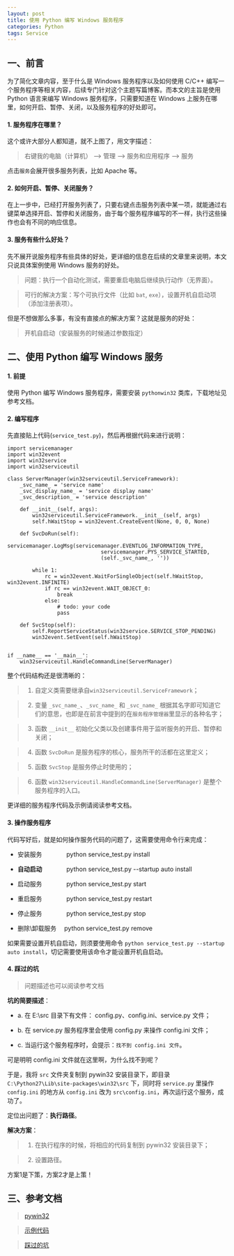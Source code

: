 ```yaml
---
layout: post
title: 使用 Python 编写 Windows 服务程序
categories: Python
tags: Service
---
```


## 一、前言

为了简化文章内容，至于什么是 Windows 服务程序以及如何使用 C/C++ 编写一个服务程序等相关内容，后续专门针对这个主题写篇博客。而本文的主旨是使用 Python 语言来编写 Windows 服务程序，只需要知道在 Windows 上服务在哪里，如何开启、暂停、关闭，以及服务程序的好处即可。

#### 1. 服务程序在哪里？

这个或许大部分人都知道，就不上图了，用文字描述：

> 右键我的电脑（计算机） ——> 管理 ——> 服务和应用程序 ——> 服务

点击`服务`会展开很多服务列表，比如 Apache 等。

#### 2. 如何开启、暂停、关闭服务？

在上一步中，已经打开服务列表了，只要右键点击服务列表中某一项，就能通过右键菜单选择开启、暂停和关闭服务，由于每个服务程序编写的不一样，执行这些操作也会有不同的响应信息。

#### 3. 服务有些什么好处？

先不展开说服务程序有些具体的好处，更详细的信息在后续的文章里来说明，本文只说具体案例使用 Windows 服务的好处。

> 问题：执行一个自动化测试，需要重启电脑后继续执行动作（无界面）。

> 可行的解决方案：写个可执行文件（比如 `bat`, `exe`），设置开机自启动项（添加注册表项）。

但是不想做那么多事，有没有直接点的解决方案？这就是服务的好处：

> 开机自启动（安装服务的时候通过参数指定）

<!--more-->

## 二、使用 Python 编写 Windows 服务

#### 1. 前提

使用 Python 编写 Windows 服务程序，需要安装 `pythonwin32` 类库，下载地址见参考文档。

#### 2. 编写程序

先直接贴上代码(`service_test.py`)，然后再根据代码来进行说明：

    import servicemanager
    import win32event
    import win32service
    import win32serviceutil

    class ServerManager(win32serviceutil.ServiceFramework):
        _svc_name_ = 'service name'
        _svc_display_name_ = 'service display name'
        _svc_description_ = 'service description'

        def __init__(self, args):
            win32serviceutil.ServiceFramework.__init__(self, args)
            self.hWaitStop = win32event.CreateEvent(None, 0, 0, None)

        def SvcDoRun(self):
            servicemanager.LogMsg(servicemanager.EVENTLOG_INFORMATION_TYPE,
                                  servicemanager.PYS_SERVICE_STARTED,
                                  (self._svc_name_, ''))

            while 1:
                rc = win32event.WaitForSingleObject(self.hWaitStop, win32event.INFINITE)
                if rc == win32event.WAIT_OBJECT_0:
                    break
                else:
					# todo: your code
					pass

        def SvcStop(self):
            self.ReportServiceStatus(win32service.SERVICE_STOP_PENDING)
            win32event.SetEvent(self.hWaitStop)


    if __name__ == '__main__':
        win32serviceutil.HandleCommandLine(ServerManager)

整个代码结构还是很清晰的：

> 1. 自定义类需要继承自`win32serviceutil.ServiceFramework`；

> 2. 变量 `_svc_name_`、`_svc_name_` 和 `_svc_name_` 根据其名字即可知道它们的意思，也即是在前言中提到的在`服务程序管理器`里显示的各种名字；

> 3. 函数 `__init__` 初始化父类以及创建事件用于监听服务的开启、暂停和关闭；

> 4. 函数 `SvcDoRun` 是服务程序的核心，服务所干的活都在这里定义；

> 5. 函数 `SvcStop` 是服务停止时使用的；

> 6. 函数 `win32serviceutil.HandleCommandLine(ServerManager)` 是整个服务程序的入口。

更详细的服务程序代码及示例请阅读参考文档。

#### 3. 操作服务程序

代码写好后，就是如何操作服务代码的问题了，这需要使用命令行来完成：

  * 安装服务　　　　python service_test.py install 

  * **自动启动**　　　　python service_test.py --startup auto install 

  * 启动服务　　　　python service_test.py start 

  * 重启服务　　　　python service_test.py restart

  * 停止服务　　　　python service_test.py stop

  * 删除\卸载服务　 python service_test.py remove

如果需要设置开机自启动，则须要使用命令 `python service_test.py --startup auto install`，切记需要使用该命令才能设置开机自启动。

#### 4. 踩过的坑

> 问题描述也可以阅读参考文档

**坑的简要描述**：

  * a. 在 E:\src 目录下有文件： config.py、config.ini、service.py 文件；
  
  * b. 在 service.py 服务程序里会使用 config.py 来操作 config.ini 文件； 
  
  * c. 当运行这个服务程序时，会提示：`找不到 config.ini 文件`。

可是明明 config.ini 文件就在这里啊，为什么找不到呢？

于是，我将 `src` 文件夹复制到 pywin32 安装目录下，即目录 `C:\Python27\Lib\site-packages\win32\src` 下，同时将 `service.py` 里操作 `config.ini` 的地方从 `config.ini` 改为 `src\config.ini`，再次运行这个服务，成功了。

定位出问题了：**执行路径**。

**解决方案**：

> 1. 在执行程序的时候，将相应的代码复制到 pywin32 安装目录下；

> 2. 设置路径。

方案1是下策，方案2才是上策！

## 三、参考文档

> [pywin32](http://sourceforge.net/projects/pywin32/)

> [示例代码](https://github.com/thinkerou/util-script/blob/master/src/winservice.py)

> [踩过的坑](http://stackoverflow.com/questions/32478540/how-do-i-write-code-to-avoid-error-when-windows-service-read-config-file/32479520#32479520)



